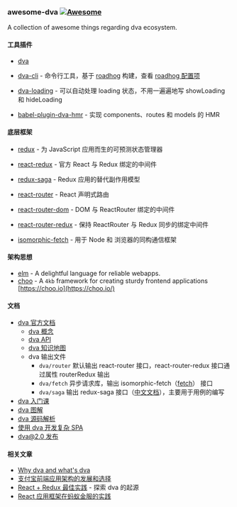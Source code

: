 ### awesome-dva [![Awesome](https://cdn.rawgit.com/sindresorhus/awesome/d7305f38d29fed78fa85652e3a63e154dd8e8829/media/badge.svg)](https://github.com/sindresorhus/awesome)

A collection of awesome things regarding dva ecosystem.

#### 工具插件

* [dva](https://github.com/dvajs/dva)

* [dva-cli](https://github.com/dvajs/dva-cli) - 命令行工具，基于 [roadhog](https://github.com/sorrycc/roadhog) 构建，查看 [roadhog 配置项](https://github.com/sorrycc/roadhog/blob/master/README.md#configuration)
* [dva-loading](https://github.com/dvajs/dva/tree/master/packages/dva-loading) - 可以自动处理 loading 状态，不用一遍遍地写 showLoading 和 hideLoading
* [babel-plugin-dva-hmr](https://github.com/dvajs/babel-plugin-dva-hmr) - 实现 components、routes 和 models 的 HMR

#### 底层框架

* [redux](https://github.com/reduxjs/redux) - 为 JavaScript 应用而生的可预测状态管理器

* [react-redux](https://github.com/reduxjs/react-redux) - 官方 React 与 Redux 绑定的中间件

* [redux-saga](https://github.com/redux-saga/redux-saga) - Redux 应用的替代副作用模型

* [react-router](https://github.com/ReactTraining/react-router) - React 声明式路由

* [react-router-dom](https://github.com/ReactTraining/react-router/tree/master/packages/react-router-dom) - DOM 与 ReactRouter 绑定的中间件

* [react-router-redux](https://github.com/reactjs/react-router-redux) - 保持 ReactRouter 与 Redux 同步的绑定中间件

* [isomorphic-fetch](https://github.com/matthew-andrews/isomorphic-fetch) - 用于 Node 和 浏览器的同构通信框架

#### 架构思想

* [elm](http://elm-lang.org) - A delightful language for reliable webapps.
* [choo](https://github.com/choojs/choo) - A `4kb` framework for creating sturdy frontend applications [https://choo.io](https://choo.io/)

#### 文档

* [dva 官方文档](https://dvajs.com)
  * [dva 概念](https://dvajs.com/guide/concepts.html)
  * [dva API](https://dvajs.com/api/)
  * [dva 知识地图](https://dvajs.com/knowledgemap/)
  * dva 输出文件
    * `dva/router` 默认输出 react-router 接口，react-router-redux 接口通过属性 routerRedux 输出
    * `dva/fetch` 异步请求库，输出 isomorphic-fetch（[fetch](https://github.com/github/fetch)） 接口
    * `dva/saga` 输出 redux-saga 接口（[中文文档](https://redux-saga-in-chinese.js.org/)），主要用于用例的编写
* [dva 入门课](https://dvajs.com/guide/introduce-class.html)
* [dva 图解](https://dvajs.com/guide/fig-show.html)
* [dva 源码解析](<https://dvajs.com/guide/source-code-explore.html>)
* [使用 dva 开发复杂 SPA](https://github.com/dvajs/dva/blob/master/docs/guide/develop-complex-spa.md)
* [dva@2.0 发布](https://github.com/sorrycc/blog/issues/48)

#### 相关文章

* [Why dva and what's dva](https://github.com/dvajs/dva/issues/1)
* [支付宝前端应用架构的发展和选择](https://www.github.com/sorrycc/blog/issues/6) 
* [React + Redux 最佳实践](https://github.com/sorrycc/blog/issues/1) - 探索 dva 的起源
* [React 应用框架在蚂蚁金服的实践](http://slides.com/sorrycc/dva)